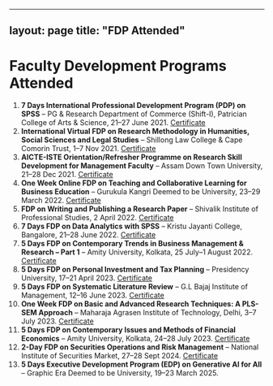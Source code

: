  ---
layout: page
title: "FDP Attended"
---

# Faculty Development Programs Attended

1. **7 Days International Professional Development Program (PDP) on SPSS** – PG & Research Department of Commerce (Shift-I), Patrician College of Arts & Science, 21–27 June 2021. [Certificate](https://drive.google.com/file/d/1aDDut7ud47PK36rtrPzv6p2-BSIdZ9GZ/view?usp=sharing)  
2. **International Virtual FDP on Research Methodology in Humanities, Social Sciences and Legal Studies** – Shillong Law College & Cape Comorin Trust, 1–7 Nov 2021. [Certificate](https://drive.google.com/file/d/1IZWyi9mfB_XhB_NKyqMyN21NlQiEpBd1/view?usp=sharing)  
3. **AICTE-ISTE Orientation/Refresher Programme on Research Skill Development for Management Faculty** – Assam Down Town University, 21–28 Dec 2021. [Certificate](https://drive.google.com/file/d/1nn2Ue3XyVrvRib9eAz9PEioTMbmxfNUc/view?usp=sharing)  
4. **One Week Online FDP on Teaching and Collaborative Learning for Business Education** – Gurukula Kangri Deemed to be University, 23–29 March 2022. [Certificate](https://drive.google.com/file/d/1mKs0eP3OBPbv5F9-IMJtJ5n7uJZ0ALP2/view?usp=sharing)  
5. **FDP on Writing and Publishing a Research Paper** – Shivalik Institute of Professional Studies, 2 April 2022. [Certificate](https://drive.google.com/file/d/1J41sfch8oK00iLQU9a7TRRjo6bmdprI6/view?usp=sharing)  
6. **7 Days FDP on Data Analytics with SPSS** – Kristu Jayanti College, Bangalore, 21–28 June 2022. [Certificate](https://drive.google.com/file/d/1ChrvYra7lS0BH-TJfuP0MHVloIRvhJEi/view?usp=sharing)  
7. **5 Days FDP on Contemporary Trends in Business Management & Research – Part 1** – Amity University, Kolkata, 25 July–1 August 2022. [Certificate](https://drive.google.com/file/d/102RdVpu14hjEWT-zdIKWecwtpcrYghZb/view?usp=sharing)  
8. **5 Days FDP on Personal Investment and Tax Planning** – Presidency University, 17–21 April 2023. [Certificate](https://drive.google.com/file/d/1Jzbnft7MqMemKSanvs9FKD6Kyl_aU5YL/view?usp=sharing)  
9. **5 Days FDP on Systematic Literature Review** – G.L Bajaj Institute of Management, 12–16 June 2023. [Certificate](https://drive.google.com/file/d/1LedCYmT-dIAdYClzOxsl0eGZYYyUgDLA/view?usp=sharing)  
10. **One Week FDP on Basic and Advanced Research Techniques: A PLS-SEM Approach** – Maharaja Agrasen Institute of Technology, Delhi, 3–7 July 2023. [Certificate](https://drive.google.com/file/d/1Il-0ER32RrW-MCCVUHdz-3hXHH6Hut69/view?usp=sharing)  
11. **5 Days FDP on Contemporary Issues and Methods of Financial Economics** – Amity University, Kolkata, 24–28 July 2023. [Certificate](https://drive.google.com/file/d/1a8PNdeks9F1qt6vzr2o_npbl5UHV3OFE/view?usp=sharing)  
12. **2-Day FDP on Securities Operations and Risk Management** – National Institute of Securities Market, 27–28 Sept 2024. [Certificate](https://drive.google.com/file/d/1MjjN91nj8l0gkJvuZ61Dvrtzpi-r7qWn/view?usp=sharing)  
13. **5 Days Executive Development Program (EDP) on Generative AI for All** – Graphic Era Deemed to be University, 19–23 March 2025.


